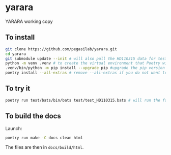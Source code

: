 # yarara
YARARA working copy

## To install

```bash
git clone https://github.com/pegasilab/yarara.git
cd yarara
git submodule update --init # will also pull the HD110315 data for tests
python -m venv .venv # to create the virtual environment that Poetry will use
.venv/bin/python -m pip install --upgrade pip #upgrade the pip version to latest one
poetry install --all-extras # remove --all-extras if you do not want to build the docs
```

## To try it

```bash
poetry run test/bats/bin/bats test/test_HD110315.bats # will run the full pipeline including RASSINE
```

## To build the docs

Launch:

```bash
poetry run make -C docs clean html
```

The files are then in `docs/build/html`.

